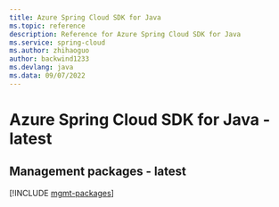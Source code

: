 ```yaml
---
title: Azure Spring Cloud SDK for Java
ms.topic: reference
description: Reference for Azure Spring Cloud SDK for Java
ms.service: spring-cloud
ms.author: zhihaoguo
author: backwind1233
ms.devlang: java
ms.data: 09/07/2022
---
```

# Azure Spring Cloud SDK for Java - latest

## Management packages - latest
[!INCLUDE [mgmt-packages](spring-cloud-mgmt-index.md)]